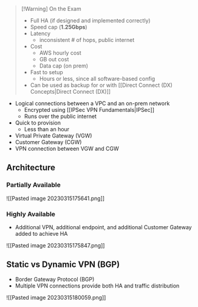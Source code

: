 >[!Warning] On the Exam
> - Full HA (if designed and implemented correctly)
> - Speed cap (**1.25Gbps**)
> - Latency
> 	- inconsistent # of hops, public internet
> - Cost
> 	- AWS hourly cost
> 	- GB out cost
> 	- Data cap (on prem)
> - Fast to setup
> 	- Hours or less, since all software-based config
> - Can be used as backup for or with [[Direct Connect (DX) Concepts|Direct Connect (DX)]]

- Logical connections between a VPC and an on-prem network
	- Encrypted using [[IPSec VPN Fundamentals|IPSec]]
	- Runs over the public internet
- Quick to provision
	- Less than an hour
- Virtual Private Gateway (VGW)
- Customer Gateway (CGW)
- VPN connection between VGW and CGW

## Architecture

### Partially Available

![[Pasted image 20230315175641.png]]

### Highly Available

- Additional VPN, additional endpoint, and additional Customer Gateway added to achieve HA

![[Pasted image 20230315175847.png]]

## Static vs Dynamic VPN (BGP)

- Border Gateway Protocol (BGP)
- Multiple VPN connections provide both HA and traffic distribution

![[Pasted image 20230315180059.png]]

